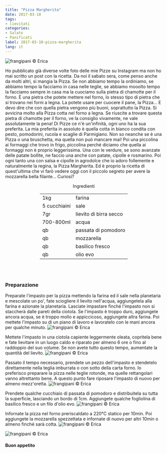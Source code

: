 ```yaml
---
title: "Pizza Margherita"
date: 2017-03-10
tags:
- lievitati
categories:
- Salato
- Panificati
label: 2017-03-10-pizza-margherita
lang: it
---
```

![](../2017-03-10-pizza-margherita/header.jpg "frangipani © Erica")

Ho pubblicato già diverse volte foto delle mie Pizze su Instagram ma non ho mai scritto un post con la ricetta. Da noi il sabato sera, come penso anche da molti altri, si mangia la Pizza. Se non abbiamo tempo la ordiniamo, se abbiamo tempo la facciamo in casa nelle teglie, se abbiamo mooolto tempo la facciamo sempre in casa ma la cuociamo sulla pietra di chamotte per il forno. È una pietra che potete mettere nel forno, lo stesso tipo di pietra che si trovano nei forni a legna. La potete usare per cuocere il pane, la Pizza... E devo dire che con quella pietra vengono più buoni, soprattutto la Pizza. Si avvicina molto alla Pizza cotta nel forno a legna. Se riuscite a trovare questa pietra di chamotte per il forno, ve la consiglio vivamente, ne vale assolutamente la pena! Di Pizze ce n'è un'infinità, ogni uno ha la sua preferita. La mia preferita in assoluto è quella cotta in bianco condita con pesto, pomodorini, rucola e scaglie di Parmigiano. Non so neanche se è una Pizza o una bruschetta, ma quella non può mancare mai! Poi una piccolina ai formaggi che trovo in frigo, piccolina perché diciamo che quella ai formaggi non è proprio leggerissima. Una con le verdure, se sono avanzate delle patate bollite, ne faccio una anche con patate, cipolle e rosmarino. Poi ogni tanto una con salsa e cipolle in agrodolce che io adoro follemente e naturalmente la regina, la Pizza Margherita. Ed è proprio la ricetta di quest'ultima che vi farò vedere oggi con il piccolo segreto per avere la mozzarella bella filante... Curiosi?

<div id="wrapper" style="text-align: center">
  <div id="yourdiv" style="display: inline-block;">
    <div class="ingredients">
      <div class="ingredients-title">Ingredienti</div>
      <table>
        <tbody>
          <tr>
            <td>1kg</td>
            <td>farina</td>
          </tr>      
          <tr>
            <td>5 cucchiaini</td>
            <td>sale</td>
          </tr>      
          <tr>
            <td>7gr</td>
            <td>lievito di birra secco</td>
          </tr>
          <tr>
            <td>700-800ml</td>
            <td>acqua</td>
          </tr>
          <tr>
            <td>qb</td>
            <td>passata di pomodoro</td>
          </tr>
          <tr>
            <td>qb</td>
            <td>mozzarella</td>
          </tr>
          <tr>
            <td>qb</td>
            <td>basilico fresco</td>
          </tr>
          <tr>
            <td>qb</td>
            <td>olio evo</td>
          </tr>
        </tbody>
      </table>
      <br></br>
    </div>
  </div>
</div>


<h3>
  <font color="grey">
    <i class="fa-solid fa-gears"></i>
  </font> Preparazione
</h3>

Preparate l'impasto per la pizza mettendo la farina ed il sale nella planetaria e mescolate un po', fate sciogliere il lievito nell'acqua, aggiungetela alla farina e azionate la planetaria. Lasciate impastare finché l'impasto non si staccherà dalle pareti della ciotola. Se l'impasto è troppo duro, aggiungete ancora acqua, se è troppo mollo e appiccicoso, aggiungete altra farina. Poi mettete l'impasto su di un piano di lavoro e lavoratelo con le mani ancora per qualche minuto.
![](../2017-03-10-pizza-margherita/impastare.jpg "frangipani © Erica")

Mettete l'impasto in una ciotola capiente leggermente oleata, copritela bene e fate lievitare in un luogo caldo e riparato per almeno 6 ore o fino al raddoppio del suo volume. Se non avete tutto questo tempo, aumentate la quantità del lievito.
![](../2017-03-10-pizza-margherita/impastolievitato.jpg "frangipani © Erica")

Passato il tempo necessario, prendete un pezzo dell'impasto e stendetelo direttamente nella teglia imburrata o con sotto della carta forno. Io preferisco preparare la pizza nelle teglie rotonde, ma quelle rettangolari vanno altrettanto bene. A questo punto fare riposare l'impasto di nuovo per almeno mezz'oretta.
![](../2017-03-10-pizza-margherita/teglia.jpg "frangipani © Erica")

Prendete qualche cucchiaio di passata di pomodoro e distribuitela su tutta la superficie, lasciando un bordo di 1cm. Aggiungete qualche fogliolina di basilico fresco e un filo d'olio evo.
![](../2017-03-10-pizza-margherita/margheritateglia.jpg "frangipani © Erica")

Infornate la pizza nel forno preriscaldato a 220°C statico per 10min. Poi aggiungete la mozzarella spezzettata e infornate di nuovo per altri 10min o almeno finché sarà cotta.
![](../2017-03-10-pizza-margherita/risultato1.jpg "frangipani © Erica")

![](../2017-03-10-pizza-margherita/risultato2.jpg "frangipani © Erica")

<h4>Buon appetito
  <font color="red">
    <i class="fa-regular fa-face-smile"></i>
  </font>
</h4>